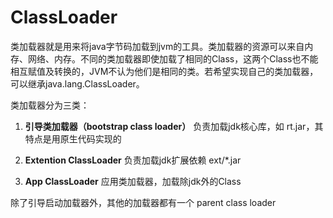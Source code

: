 # ClassLoader

类加载器就是用来将java字节码加载到jvm的工具。类加载器的资源可以来自内存、网络、内存。不同的类加载器即使加载了相同的Class，这两个Class也不能相互赋值及转换的，JVM不认为他们是相同的类。若希望实现自己的类加载器，可以继承java.lang.ClassLoader。

类加载器分为三类：

1. **引导类加载器（bootstrap class loader）**
  负责加载jdk核心库，如 rt.jar，其特点是用原生代码实现的

2. **Extention ClassLoader**
  负责加载jdk扩展依赖 ext\/\*.jar

3. **App ClassLoader**
  应用类加载器，加载除jdk外的Class


除了引导启动加载器外，其他的加载器都有一个 parent class loader

